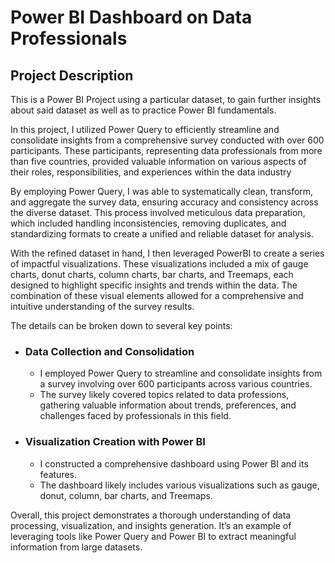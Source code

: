 <h1>Power BI Dashboard on Data Professionals</h1>
<h2>Project Description</h2>
<p>This is a Power BI Project using a particular dataset, to gain further insights about said dataset as well as to practice Power BI fundamentals.</p>

<p>In this project, I utilized Power Query to efficiently streamline and consolidate insights from a comprehensive survey conducted with over 600 participants. These participants, representing data professionals from more than five countries, provided valuable information on various aspects of their roles, responsibilities, and experiences within the data industry</p>

<p>By employing Power Query, I was able to systematically clean, transform, and aggregate the survey data, ensuring accuracy and consistency across the diverse dataset. This process involved meticulous data preparation, which included handling inconsistencies, removing duplicates, and standardizing formats to create a unified and reliable dataset for analysis.</p>

<p>With the refined dataset in hand, I then leveraged PowerBI to create a series of impactful visualizations. These visualizations included a mix of gauge charts, donut charts, column charts, bar charts, and Treemaps, each designed to highlight specific insights and trends within the data. The combination of these visual elements allowed for a comprehensive and intuitive understanding of the survey results.</p>

<p>The details can be broken down to several key points:</p>
<ul>
  <li>
    <h3>Data Collection and Consolidation</h3>
    <ul>
      <li>I employed Power Query to streamline and consolidate insights from a survey involving over 600 participants across various countries.</li>
      <li>The survey likely covered topics related to data professions, gathering valuable information about trends, preferences, and challenges faced by professionals in this field.</li>
    </ul>
  </li>
  
  <li>
    <h3>Visualization Creation with Power BI</h3>
    <ul>
      <li>I constructed a comprehensive dashboard using Power BI and its features.</li>
      <li>The dashboard likely includes various visualizations such as gauge, donut, column, bar charts, and Treemaps.</li>
    </ul>
  </li>
</ul>
<p>Overall, this project demonstrates a thorough understanding of data processing, visualization, and insights generation. It’s an example of leveraging tools like Power Query and Power BI to extract meaningful information from large datasets.</p>
